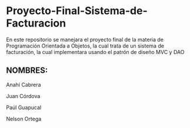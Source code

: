 # Proyecto-Final-Sistema-de-Facturacion
En este repositorio se manejara el proyecto final de la materia de Programación Orientada a Objetos, la cual trata de un sistema de facturación, la cual implementara usando el patrón de diseño MVC y DAO

## NOMBRES: ##

Anahí Cabrera

Juan Córdova

Paúl Guapucal

Nelson Ortega
